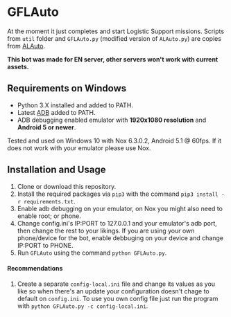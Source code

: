 # GFLAuto
At the moment it just completes and start Logistic Support missions. Scripts from `util` folder and `GFLAuto.py` (modified version of `ALAuto.py`) are copies from [ALAuto](https://github.com/Egoistically/ALAuto).  

**This bot was made for EN server, other servers won't work with current assets.**

## Requirements on Windows
* Python 3.X installed and added to PATH.
* Latest [ADB](https://developer.android.com/studio/releases/platform-tools) added to PATH.
* ADB debugging enabled emulator with **1920x1080 resolution** and **Android 5 or newer**.

Tested and used on Windows 10 with Nox 6.3.0.2, Android 5.1 @ 60fps. If it does not work with your emulator please use Nox.

## Installation and Usage
1. Clone or download this repository.
2. Install the required packages via `pip3` with the command `pip3 install -r requirements.txt`.
3. Enable adb debugging on your emulator, on Nox you might also need to enable root; or phone.
4. Change config.ini's IP:PORT to 127.0.0.1 and your emulator's adb port, then change the rest to your likings. If you are using your own phone/device for the bot, enable debbuging on your device and change IP:PORT to PHONE.
5. Run `GFLAuto` using the command `python GFLAuto.py`.

#### Recommendations
1. Create a separate `config-local.ini` file and change its values as you like so when there's an update your configuration doesn't chage to default on `config.ini`. To use you own config file just run the program with `python GFLAuto.py -c config-local.ini`.